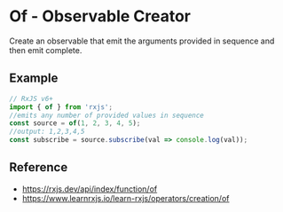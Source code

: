 # Of - Observable Creator

Create an observable that emit the arguments provided in sequence and then emit complete.

## Example 

```js
// RxJS v6+
import { of } from 'rxjs';
//emits any number of provided values in sequence
const source = of(1, 2, 3, 4, 5);
//output: 1,2,3,4,5
const subscribe = source.subscribe(val => console.log(val));
```

## Reference

- https://rxjs.dev/api/index/function/of
- https://www.learnrxjs.io/learn-rxjs/operators/creation/of
